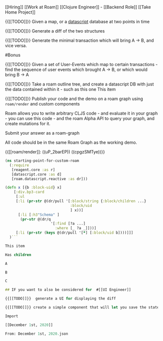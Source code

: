 

[[Hiring]] [[Work at Roam]] [[Clojure Engineer]] - [[Backend Role]] [[Take Home Project]]

{{[[TODO]]}} Given a map, or a [datascript](https://github.com/tonsky/datascript) database at two points in time

{{[[TODO]]}} Generate a diff of the two structures

{{[[TODO]]}} Generate the minimal transaction which will bring A -> B, and vice versa.

#Bonus 

{{[[TODO]]}} Given a set of User-Events which map to certain transactions - find the sequence of user events which brought A -> B, or which would bring B -> A

{{[[TODO]]}} Take a roam outline tree, and create a datascript DB with just the data contained within it  - such as this one This item

{{[[TODO]]}} Publish your code and the demo on a roam graph using `roam/render` and custom components

Roam allows you to write arbitrary CLJS code - and evaluate it in your graph - you can use this code - and the roam Alpha API to query your graph, and create mutations for it.

Submit your answer as a roam-graph

All code should be in the same Roam Graph as the working demo.

{{[[roam/render]]: ((uP_2barEP)) ((cpgzSMTye))}}

```clojure
(ns starting-point-for-custom-roam
  (:require
   [reagent.core :as r]
   [datascript.core :as d]
   [roam.datascript.reactive :as dr]))

(defn x [{b :block-uid} x]
  	[:div.bp3-card 
     [:ul
     [:li (pr-str @(dr/pull '[:block/string {:block/children ...}
                              :block/uid 
                              ] x))]
      [:li [:h3"Schema" ]
       (pr-str @(dr/q 
                     '[:find [?a ...]
                       :where [_ ?a _]]))]
     [:li (pr-str (keys @(dr/pull '[*] [:block/uid b])))]]]
  )```

This item

Has children

A

B

C

## IF you want to also be considered for  #[[UI Engineer]]

{{[[TODO]]}}  generate a UI for displaying the diff 

{{[[TODO]]}} create a simple component that will let you save the state of a block subtree at various points, and return to these states - by firing new transactions

Import

[[December 1st, 2020]]

From: December 1st, 2020.json

